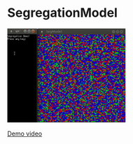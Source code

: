 # SegregationModel

![segregation demo gif](segregation_demo.gif)

[Demo video](segregation_demo.mp4)
